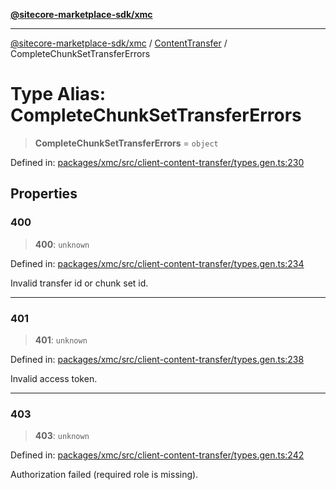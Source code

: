 [**@sitecore-marketplace-sdk/xmc**](../../../../README.md)

***

[@sitecore-marketplace-sdk/xmc](../../../../README.md) / [ContentTransfer](../README.md) / CompleteChunkSetTransferErrors

# Type Alias: CompleteChunkSetTransferErrors

> **CompleteChunkSetTransferErrors** = `object`

Defined in: [packages/xmc/src/client-content-transfer/types.gen.ts:230](https://github.com/Sitecore/marketplace-sdk/blob/e3ec55ede335ad59ac5875d32f0d68c50e7bc899/packages/xmc/src/client-content-transfer/types.gen.ts#L230)

## Properties

### 400

> **400**: `unknown`

Defined in: [packages/xmc/src/client-content-transfer/types.gen.ts:234](https://github.com/Sitecore/marketplace-sdk/blob/e3ec55ede335ad59ac5875d32f0d68c50e7bc899/packages/xmc/src/client-content-transfer/types.gen.ts#L234)

Invalid transfer id or chunk set id.

***

### 401

> **401**: `unknown`

Defined in: [packages/xmc/src/client-content-transfer/types.gen.ts:238](https://github.com/Sitecore/marketplace-sdk/blob/e3ec55ede335ad59ac5875d32f0d68c50e7bc899/packages/xmc/src/client-content-transfer/types.gen.ts#L238)

Invalid access token.

***

### 403

> **403**: `unknown`

Defined in: [packages/xmc/src/client-content-transfer/types.gen.ts:242](https://github.com/Sitecore/marketplace-sdk/blob/e3ec55ede335ad59ac5875d32f0d68c50e7bc899/packages/xmc/src/client-content-transfer/types.gen.ts#L242)

Authorization failed (required role is missing).
